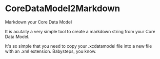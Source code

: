 # CoreDataModel2Markdown
Markdown your Core Data Model

It is acutally a very simple tool to create a markdown string from your Core Data Model.

It's so simple that you need to copy your .xcdatamodel file into a new file with an .xml extension. Babysteps, you know.
